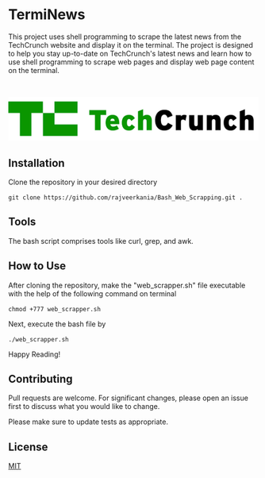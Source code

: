 # TermiNews

This project uses shell programming to scrape the latest news from the TechCrunch website and display it on the terminal. The project is designed to help you stay up-to-date on TechCrunch's latest news and learn how to use shell programming to scrape web pages and display web page content on the terminal.

<br>
<p align="center">
  <img src="image.png" alt="TechCrunch's logo"/>
</p>

## Installation

Clone the repository in your desired directory

```terminal
git clone https://github.com/rajveerkania/Bash_Web_Scrapping.git .
```
## Tools
The bash script comprises tools like curl, grep, and awk.

## How to Use
After cloning the repository, make the "web_scrapper.sh" file executable with the help of the following command on terminal

```terminal
chmod +777 web_scrapper.sh
```

Next, execute the bash file by

```terminal
./web_scrapper.sh
```

Happy Reading!

## Contributing

Pull requests are welcome. For significant changes, please open an issue first
to discuss what you would like to change.

Please make sure to update tests as appropriate.

## License

[MIT](https://choosealicense.com/licenses/mit/)
